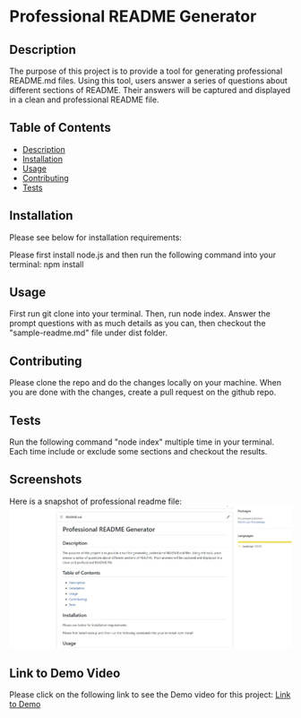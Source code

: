 # Professional README Generator

## Description

The purpose of this project is to provide a tool for generating professional README.md files. Using this tool, users answer a series of questions about different sections of README. Their answers will be captured and displayed in a clean and professional README file.
## Table of Contents
* [Description](#description)
* [Installation](#installation)
* [Usage](#usage)
* [Contributing](#contributing)
* [Tests](#tests)


## Installation
Please see below for installation requirements:

Please first install node.js and then run the following command into your terminal: npm install

## Usage
 First run git clone <project> into your terminal. Then, run node index. Answer the prompt questions with as much details as you can, then checkout the "sample-readme.md" file under dist folder.

## Contributing
Please clone the repo and do the changes locally on your machine. When you are done with the changes, create a pull request on the github repo.
## Tests
Run the following command "node index" multiple time in your terminal. Each time include or exclude some sections and checkout the results.

 ## Screenshots
Here is a snapshot of professional readme file:
![screenshot](utils/images/p-readme-g.JPG)

## Link to Demo Video
Please click on the following link to see the Demo video for this project:
[Link to Demo](https://drive.google.com/file/d/132L1KLw-wPz95e5PtHglVHLDGZkmb6aZ/view)
